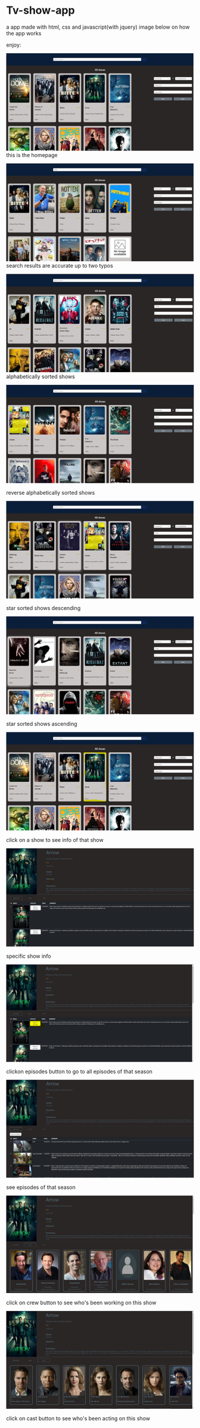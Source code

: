# Tv-show-app

a app made with html, css and javascript(with jquery)
image below on how the app works

enjoy:

![alt text](demo/demo1.JPG)
this is the homepage

![alt text](demo/demo2.JPG)
search results are accurate up to two typos

![text](<demo/demo3 sorting by alphabet asc.JPG>)
alphabetically sorted shows

![text](<demo/demo3 sorting by alphabet desc.JPG>) 

reverse alphabetically sorted shows

![text](<demo/demo3 sorting by stars descending.JPG>) 

star sorted shows descending

![text](<demo/demo3 sorting by stars.JPG>)

star sorted shows ascending

![alt text](<demo/click on a show.JPG>)

click on a show to see info of that show

![alt text](demo/showpage.JPG)

specific show info

![](<demo/click on epiosodes button to see episodes.JPG>)

clickon episodes button to go to all episodes of that season

![alt text](<demo/see epispodes.JPG>)

see episodes of that season

![text](demo/crewpage.JPG)

click on crew button to see who's been working on this show

![text](demo/castpage.JPG) 

click on cast button to see who's been acting on this show
